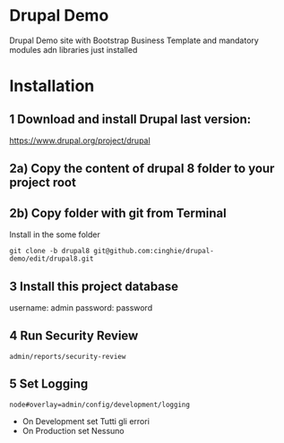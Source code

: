 # Drupal Demo
Drupal Demo site with Bootstrap Business Template and mandatory modules adn libraries just installed

# Installation

## 1 Download and install Drupal last version:

https://www.drupal.org/project/drupal

## 2a) Copy the content of drupal 8 folder to your project root


## 2b) Copy folder with git from Terminal

Install in the some folder

```
git clone -b drupal8 git@github.com:cinghie/drupal-demo/edit/drupal8.git
```

## 3 Install this project database

username: admin
password: password

## 4 Run Security Review

```
admin/reports/security-review
```

## 5 Set Logging

```
node#overlay=admin/config/development/logging
```

 - On Development set Tutti gli errori
 - On Production set Nessuno
